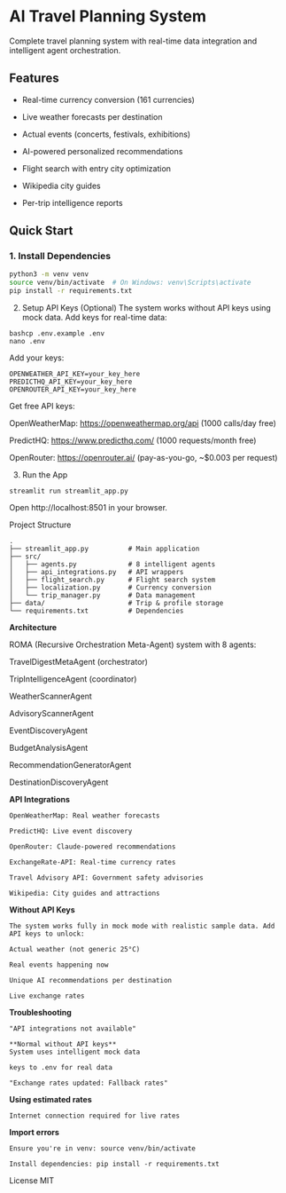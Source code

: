 # AI Travel Planning System

Complete travel planning system with real-time data integration and intelligent agent orchestration.

## Features

- Real-time currency conversion (161 currencies)
  
- Live weather forecasts per destination

- Actual events (concerts, festivals, exhibitions)
  
- AI-powered personalized recommendations
  
- Flight search with entry city optimization
  
- Wikipedia city guides
  
- Per-trip intelligence reports

## Quick Start

### 1. Install Dependencies
```bash
python3 -m venv venv
source venv/bin/activate  # On Windows: venv\Scripts\activate
pip install -r requirements.txt

```
2. Setup API Keys (Optional)
The system works without API keys using mock data. Add keys for real-time data:
```
bashcp .env.example .env
nano .env
```
Add your keys:
```
OPENWEATHER_API_KEY=your_key_here
PREDICTHQ_API_KEY=your_key_here
OPENROUTER_API_KEY=your_key_here
```
Get free API keys:

OpenWeatherMap: https://openweathermap.org/api (1000 calls/day free)

PredictHQ: https://www.predicthq.com/ (1000 requests/month free)

OpenRouter: https://openrouter.ai/ (pay-as-you-go, ~$0.003 per request)

3. Run the App
```
streamlit run streamlit_app.py
```
Open http://localhost:8501 in your browser.


Project Structure
```
.
├── streamlit_app.py          # Main application
├── src/
│   ├── agents.py             # 8 intelligent agents
│   ├── api_integrations.py   # API wrappers
│   ├── flight_search.py      # Flight search system
│   ├── localization.py       # Currency conversion
│   └── trip_manager.py       # Data management
├── data/                     # Trip & profile storage
└── requirements.txt          # Dependencies
```
**Architecture**

ROMA (Recursive Orchestration Meta-Agent) system with 8 agents:

TravelDigestMetaAgent (orchestrator)

TripIntelligenceAgent (coordinator)

WeatherScannerAgent

AdvisoryScannerAgent

EventDiscoveryAgent

BudgetAnalysisAgent

RecommendationGeneratorAgent

DestinationDiscoveryAgent


**API Integrations**
```
OpenWeatherMap: Real weather forecasts

PredictHQ: Live event discovery

OpenRouter: Claude-powered recommendations

ExchangeRate-API: Real-time currency rates

Travel Advisory API: Government safety advisories

Wikipedia: City guides and attractions
```

**Without API Keys**
```
The system works fully in mock mode with realistic sample data. Add API keys to unlock:

Actual weather (not generic 25°C)

Real events happening now

Unique AI recommendations per destination

Live exchange rates
```
**Troubleshooting**
```
"API integrations not available"

**Normal without API keys**
System uses intelligent mock data

keys to .env for real data

"Exchange rates updated: Fallback rates"
```
**Using estimated rates**
```
Internet connection required for live rates
```
**Import errors**
```
Ensure you're in venv: source venv/bin/activate

Install dependencies: pip install -r requirements.txt
```
License
MIT
